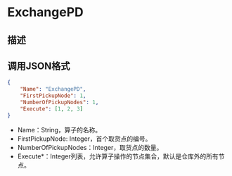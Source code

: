 # ExchangePD

## 描述

## 调用JSON格式

```json
{
	"Name": "ExchangePD",
	"FirstPickupNode": 1,
	"NumberOfPickupNodes": 1,
	"Execute": [1, 2, 3]
}
```
* Name：String，算子的名称。
* FirstPickupNode: Integer，首个取货点的编号。
* NumberOfPickupNodes：Integer，取货点的数量。
* Execute\*：Integer列表，允许算子操作的节点集合，默认是仓库外的所有节点。

